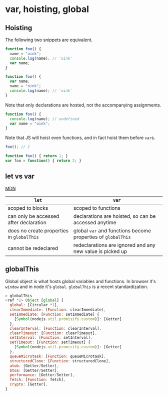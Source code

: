 # var, hoisting, global

<style>
.md-logo img {
  content: url('/js/javascript.svg');
}

:root [data-md-color-scheme=slate] .md-logo img  {
  content: url('/js/javascript.svg');
}
</style>

## Hoisting

The following two snippets are equivalent.

<div class="grid" markdown>

```javascript linenums="1"
function foo() {
  name = "oink";
  console.log(name); // 'oink'
  var name;
} 
```

```javascript linenums="1"
function foo() {
  var name;
  name = "oink";
  console.log(name); // 'oink'
} 
```

</div>

Note that only declarations are hosted, not the accompanying assignments.

```javascript
function foo() {
  console.log(name); // undefined
  var name = "oink";
}
```

Note that JS will hoist even functions, and in fact hoist them before `var`s.

```javascript
foo(); // 1

function foo() { return 1; }
var foo = function() { return 2; }
```

## let vs var

[MDN](https://developer.mozilla.org/en-US/docs/Web/JavaScript/Reference/Statements/let)

`let` | `var`
------|-------
scoped to blocks | scoped to functions
can only be accessed after declaration | declarations are hoisted, so can be accessed anytime
does no create properties in `globalThis` | global `var` and functions become properties of `globalThis`
cannot be redeclared | redeclarations are ignored and any new value is picked up

## globalThis

Global object is what hosts global variables and functions. In browser it's `window` and in node it's `global`. `globalThis` is a recent standardization.

```javascript
> globalThis
<ref *1> Object [global] {
  global: [Circular *1],
  clearImmediate: [Function: clearImmediate],
  setImmediate: [Function: setImmediate] {
    [Symbol(nodejs.util.promisify.custom)]: [Getter]
  },
  clearInterval: [Function: clearInterval],
  clearTimeout: [Function: clearTimeout],
  setInterval: [Function: setInterval],
  setTimeout: [Function: setTimeout] {
    [Symbol(nodejs.util.promisify.custom)]: [Getter]
  },
  queueMicrotask: [Function: queueMicrotask],
  structuredClone: [Function: structuredClone],
  atob: [Getter/Setter],
  btoa: [Getter/Setter],
  performance: [Getter/Setter],
  fetch: [Function: fetch],
  crypto: [Getter],
}
```
